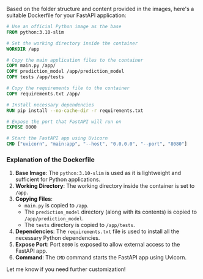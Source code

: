 Based on the folder structure and content provided in the images, here's a suitable Dockerfile for your FastAPI application:

```dockerfile
# Use an official Python image as the base
FROM python:3.10-slim

# Set the working directory inside the container
WORKDIR /app

# Copy the main application files to the container
COPY main.py /app/
COPY prediction_model /app/prediction_model
COPY tests /app/tests

# Copy the requirements file to the container
COPY requirements.txt /app/

# Install necessary dependencies
RUN pip install --no-cache-dir -r requirements.txt

# Expose the port that FastAPI will run on
EXPOSE 8000

# Start the FastAPI app using Uvicorn
CMD ["uvicorn", "main:app", "--host", "0.0.0.0", "--port", "8080"]
```

### Explanation of the Dockerfile
1. **Base Image**: The `python:3.10-slim` is used as it is lightweight and sufficient for Python applications.
2. **Working Directory**: The working directory inside the container is set to `/app`.
3. **Copying Files**:
   - `main.py` is copied to `/app`.
   - The `prediction_model` directory (along with its contents) is copied to `/app/prediction_model`.
   - The `tests` directory is copied to `/app/tests`.
4. **Dependencies**: The `requirements.txt` file is used to install all the necessary Python dependencies.
5. **Expose Port**: Port `8000` is exposed to allow external access to the FastAPI app.
6. **Command**: The `CMD` command starts the FastAPI app using Uvicorn.

Let me know if you need further customization!